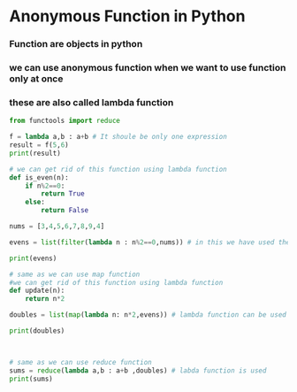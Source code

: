 # Anonymous Function in Python

### Function are objects in python

### we can use anonymous function when we want to use function only at once

### these are also called lambda function

```python
from functools import reduce

f = lambda a,b : a+b # It shoule be only one expression
result = f(5,6)
print(result)

# we can get rid of this function using lambda function
def is_even(n):
	if n%2==0:
		return True
	else:
		return False

nums = [3,4,5,6,7,8,9,4]

evens = list(filter(lambda n : n%2==0,nums)) # in this we have used the lambda function

print(evens)

# same as we can use map function
#we can get rid of this function using lambda function
def update(n):
	return n*2

doubles = list(map(lambda n: n*2,evens)) # lambda function can be used here

print(doubles)



# same as we can use reduce function
sums = reduce(lambda a,b : a+b ,doubles) # labda function is used
print(sums)


```